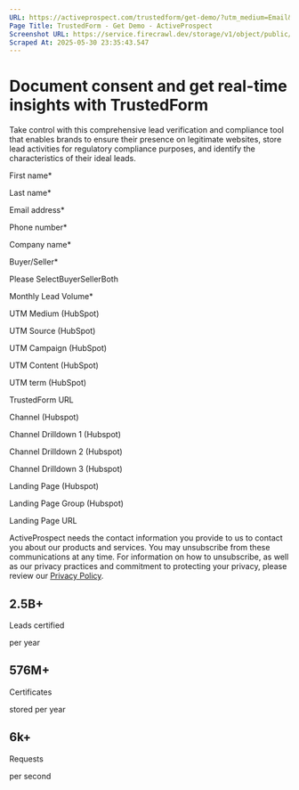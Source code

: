 ```yaml
---
URL: https://activeprospect.com/trustedform/get-demo/?utm_medium=Email&utm_source=Website&utm_campaign=AP-Email-InsideCBM-Jan
Page Title: TrustedForm - Get Demo - ActiveProspect
Screenshot URL: https://service.firecrawl.dev/storage/v1/object/public/media/screenshot-c97321db-a691-47a4-94be-1539bdf5cb60.png
Scraped At: 2025-05-30 23:35:43.547
---
```

# Document consent and get real-time insights with TrustedForm

Take control with this comprehensive lead verification and compliance tool that enables brands to ensure their presence on legitimate websites, store lead activities for regulatory compliance purposes, and identify the characteristics of their ideal leads.

First name\*

Last name\*

Email address\*

Phone number\*

Company name\*

Buyer/Seller\*

Please SelectBuyerSellerBoth

Monthly Lead Volume\*

UTM Medium (HubSpot)

UTM Source (HubSpot)

UTM Campaign (HubSpot)

UTM Content (HubSpot)

UTM term (HubSpot)

TrustedForm URL

Channel (Hubspot)

Channel Drilldown 1 (Hubspot)

Channel Drilldown 2 (Hubspot)

Channel Drilldown 3 (Hubspot)

Landing Page (Hubspot)

Landing Page Group (Hubspot)

Landing Page URL

ActiveProspect needs the contact information you provide to us to contact you about our products and services. You may unsubscribe from these communications at any time. For information on how to unsubscribe, as well as our privacy practices and commitment to protecting your privacy, please review our [Privacy Policy](https://activeprospect.com/privacy-policy/).

## 2.5B+

Leads certified

per year

## 576M+

Certificates

stored per year

## 6k+

Requests

per second


